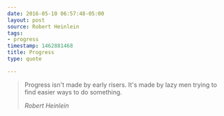 ```yaml
---
date: 2016-05-10 06:57:48-05:00
layout: post
source: Robert Heinlein
tags:
- progress
timestamp: 1462881468
title: Progress
type: quote

---
```

> Progress isn't made by early risers. It's made by lazy men trying to find easier ways to do something.
> 
> <cite>Robert Heinlein</cite>